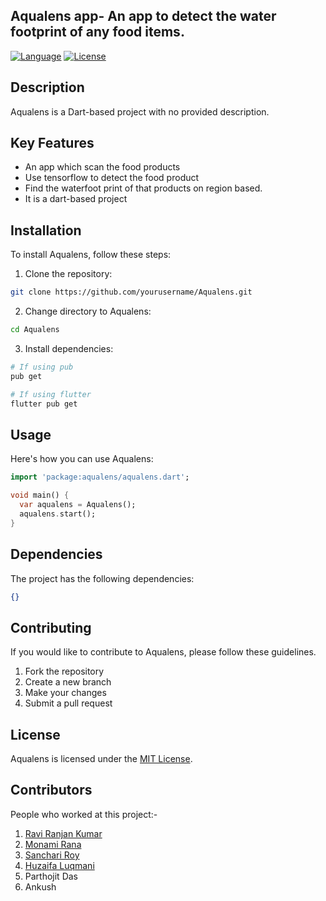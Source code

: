 ## Aqualens app- An app to detect the water footprint of any food items.

[![Language](https://img.shields.io/badge/language-Dart-blue)](https://dart.dev/)
[![License](https://img.shields.io/badge/license-MIT-green)](https://opensource.org/licenses/MIT)

## Description

Aqualens is a Dart-based project with no provided description.

## Key Features

- An app which scan the food products
- Use tensorflow to detect the food product
- Find the waterfoot print of that products on region based.
- It is a dart-based project


## Installation

To install Aqualens, follow these steps:

1. Clone the repository:

```bash
git clone https://github.com/yourusername/Aqualens.git
```

2. Change directory to Aqualens:

```bash
cd Aqualens
```

3. Install dependencies:

```bash
# If using pub
pub get

# If using flutter
flutter pub get
```

## Usage

Here's how you can use Aqualens:

```dart
import 'package:aqualens/aqualens.dart';

void main() {
  var aqualens = Aqualens();
  aqualens.start();
}
```

## Dependencies

The project has the following dependencies:

```json
{}
```

## Contributing

If you would like to contribute to Aqualens, please follow these guidelines.

1. Fork the repository
2. Create a new branch
3. Make your changes
4. Submit a pull request

## License
Aqualens is licensed under the [MIT License](https://opensource.org/licenses/MIT).

## Contributors
People who worked at this project:-

1. [Ravi Ranjan Kumar](https://github.com/iam-ravi-12)
2. [Monami Rana](https://github.com/monami-rana03)
3. [Sanchari Roy](https://github.com/sanchariroy03)
4. [Huzaifa Luqmani](https://github.com/huzaifa13-web)
5. Parthojit Das
6. Ankush
